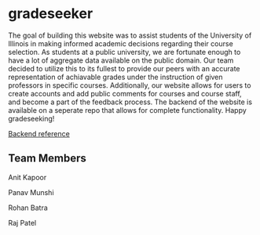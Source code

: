 # gradeseeker

The goal of building this website was to assist students of the University of Illinois in making informed academic decisions regarding their course selection. As students at a public university, we are fortunate enough to have a lot of aggregate data available on the public domain. Our team decided to utilize this to its fullest to provide our peers with an accurate representation of achiavable grades under the instruction of given professors in specific courses. Additionally, our website allows for users to create accounts and add public comments for courses and course staff, and become a part of the feedback process. The backend of the website is available on a seperate repo that allows for complete functionality. Happy gradeseeking!

[Backend reference](https://github.com/anitKapoor/Gradeseeker_Backend)

## Team Members

Anit Kapoor

Panav Munshi

Rohan Batra

Raj Patel

